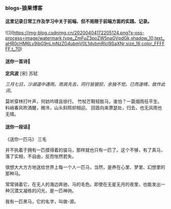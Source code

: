 ###  blogs-狼果博客

#### 这里记录日常工作及学习中关于前端、但不局限于前端方面的实践、记录。

![]](https://img-blog.csdnimg.cn/20200404172205124.png?x-oss-process=image/watermark,type_ZmFuZ3poZW5naGVpdGk,shadow_10,text_aHR0cHM6Ly9ibG9nLmNzZG4ubmV0L1dvbmRlcl9SaXNr,size_16,color_FFFFFF,t_70)


#### 送你一首诗🍃

**定风波**  [宋] 苏轼

*三月七日，沙湖道中遇雨。雨具先去，同行皆狼狈，余独不觉。已而遂晴，故作此词。*

莫听穿林打叶声，何妨吟啸且徐行。
竹杖芒鞋轻胜马，谁怕？一蓑烟雨任平生。
料峭春风吹酒醒，微冷，山头斜照却相迎。
回首向来萧瑟处，归去，也无风雨也无晴。

#### 送你一段话🐎 

《送你一匹马》  三毛

并不执着于拥有一匹摸得着的骏马，那样就也只有一匹了。这个不够，有了真马，落了实相，不自由，反而怅然若失。

很想大大方方地送给世界上每一个人一匹马，当然，是养在心里、梦里、幻想里的那种马。

常常骑着它，在无人的海边奔驰，马的毛色。即使在无星无月的夜里，也能发出一种沉潜又凝练的闪光，是一匹神驹。

我有一匹黑马，它的名字，叫做-源。
